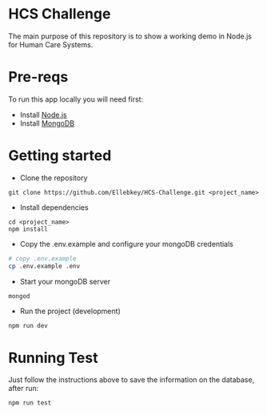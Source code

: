 # HCS Challenge

The main purpose of this repository is to show a working demo in Node.js for Human Care Systems.

# Pre-reqs
To run this app locally you will need first:
- Install [Node.js](https://nodejs.org/en/)
- Install [MongoDB](https://docs.mongodb.com/manual/installation/)

# Getting started
- Clone the repository
```
git clone https://github.com/Ellebkey/HCS-Challenge.git <project_name>
```
- Install dependencies
```
cd <project_name>
npm install
```
- Copy the .env.example and configure your mongoDB credentials 
```bash
# copy .env.example
cp .env.example .env
```
- Start your mongoDB server 
```bash
mongod
```
- Run the project (development)
```
npm run dev
```
# Running Test
Just follow the instructions above to save the information on the database, after run:
```
npm run test
```
